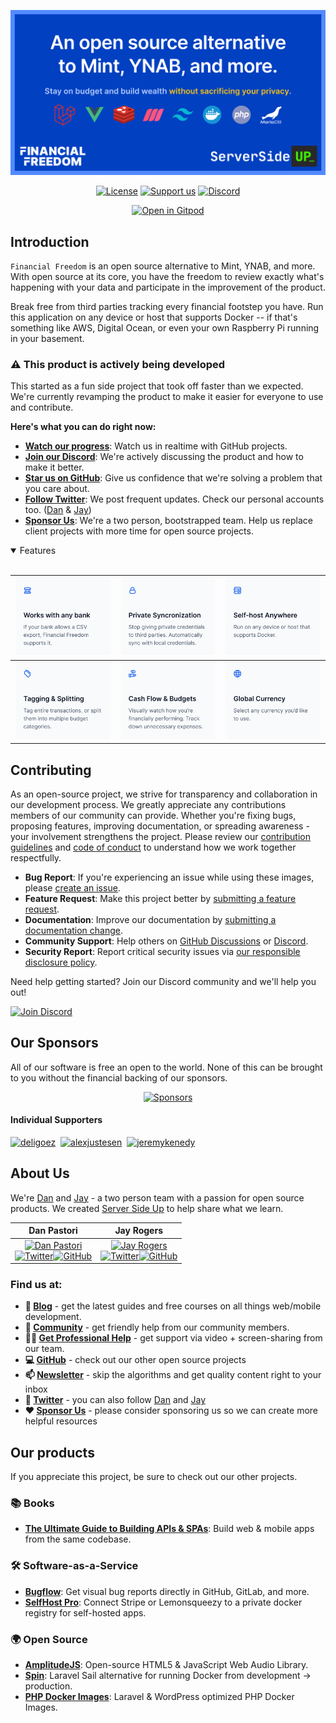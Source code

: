 <p align="center">
		<a href="https://financialfreedom.app/"><img src="./.github/images/header.png" width="1280" alt="Financial Freedom"></a>
</p>
<p align="center">
	<a href="https://github.com/serversideup/financial-freedom/blob/main/LICENSE" target="_blank"><img src="https://badgen.net/github/license/serversideup/financial-freedom" alt="License"></a>
	<a href="https://github.com/sponsors/serversideup"><img src="https://badgen.net/badge/icon/Support%20Us?label=GitHub%20Sponsors&color=orange" alt="Support us"></a>
	<a href="https://serversideup.net/discord"><img alt="Discord" src="https://img.shields.io/discord/910287105714954251?color=blueviolet"></a>
</p>
<p align="center">
	<a href="https://gitpod.io/#https://github.com/serversideup/financial-freedom/tree/feature/codespaces"><img src="https://gitpod.io/button/open-in-gitpod.svg" alt="Open in Gitpod"></a>
</p>

## Introduction
`Financial Freedom` is an open source alternative to Mint, YNAB, and more. With open source at its core, you have the freedom to review exactly what's happening with your data and participate in the improvement of the product.

Break free from third parties tracking every financial footstep you have. Run this application on any device or host that supports Docker -- if that's something like AWS, Digital Ocean, or even your own Raspberry Pi running in your basement.

### ⚠️ This product is actively being developed
This started as a fun side project that took off faster than we expected. We're currently revamping the product to make it easier for everyone to use and contribute.

**Here's what you can do right now:**
- **[Watch our progress](https://github.com/orgs/serversideup/projects/6/views/2)**: Watch us in realtime with GitHub projects.
- **[Join our Discord](https://serversideup.net/discord)**: We're actively discussing the product and how to make it better.
- **[Star us on GitHub](https://github.com/serversideup/financial-freedom/stargazers)**: Give us confidence that we're solving a problem that you care about.
- **[Follow Twitter](https://twitter.com/serversideup)**: We post frequent updates. Check our personal accounts too. ([Dan](https://twitter.com/danpastori) & [Jay](https://twitter.com/jaydrogers))
- **[Sponsor Us](https://github.com/sponsors/serversideup)**: We're a two person, bootstrapped team. Help us replace client projects with more time for open source projects.

<details open>
<summary>
 Features
</summary> <br />

|<picture><img width="100%" alt="Works with Any Bank" src="./.github/images/any-bank.png"></picture>|<picture><img width="100%" alt="Private Synchronization" src="./.github/images/private-sync.png"></picture>|<picture><img width="100%" alt="Self-host Anywhere" src="./.github/images/self-host.png"></picture>|
|:---:|:---:|:---:|
|<picture><img width="100%" alt="Tagging and Splitting" src="./.github/images/tagging.png"></picture>|<picture><img width="100%" alt="Cash Flow and Budgets" src="./.github/images/cashflow.png"></picture>|<picture><img width="100%" alt="Global Currency Support" src="./.github/images/global.png"></picture>|

</details>

## Contributing
As an open-source project, we strive for transparency and collaboration in our development process. We greatly appreciate any contributions members of our community can provide. Whether you're fixing bugs, proposing features, improving documentation, or spreading awareness - your involvement strengthens the project. Please review our [contribution guidelines](https://serversideup.net/open-source/docker-php/docs/getting-started/contributing) and [code of conduct](./.github/code_of_conduct.md) to understand how we work together respectfully.

- **Bug Report**: If you're experiencing an issue while using these images, please [create an issue](https://github.com/serversideup/financial-freedom/issues/new/choose).
- **Feature Request**: Make this project better by [submitting a feature request](https://github.com/serversideup/financial-freedom/discussions/63).
- **Documentation**: Improve our documentation by [submitting a documentation change](./docs/README.md).
- **Community Support**: Help others on [GitHub Discussions](https://github.com/serversideup/financial-freedom/discussions) or [Discord](https://serversideup.net/discord).
- **Security Report**: Report critical security issues via [our responsible disclosure policy](https://www.notion.so/Responsible-Disclosure-Policy-421a6a3be1714d388ebbadba7eebbdc8).

Need help getting started? Join our Discord community and we'll help you out!

<a href="https://serversideup.net/discord"><img src="https://serversideup.net/wp-content/themes/serversideup/images/open-source/join-discord.svg" title="Join Discord"></a>

## Our Sponsors
All of our software is free an open to the world. None of this can be brought to you without the financial backing of our sponsors.

<p align="center"><a href="https://github.com/sponsors/serversideup"><img src="https://521public.s3.amazonaws.com/serversideup/sponsors/sponsor-box.png" alt="Sponsors"></a></p>

#### Individual Supporters
<!-- supporters --><a href="https://github.com/deligoez"><img src="https://github.com/deligoez.png" width="40px" alt="deligoez" /></a>&nbsp;&nbsp;<a href="https://github.com/alexjustesen"><img src="https://github.com/alexjustesen.png" width="40px" alt="alexjustesen" /></a>&nbsp;&nbsp;<a href="https://github.com/jeremykenedy"><img src="https://github.com/jeremykenedy.png" width="40px" alt="jeremykenedy" /></a>&nbsp;&nbsp;<!-- supporters -->

## About Us
We're [Dan](https://twitter.com/danpastori) and [Jay](https://twitter.com/jaydrogers) - a two person team with a passion for open source products. We created [Server Side Up](https://serversideup.net) to help share what we learn.

<div align="center">

| <div align="center">Dan Pastori</div>                  | <div align="center">Jay Rogers</div>                                 |
| ----------------------------- | ------------------------------------------ |
| <div align="center"><a href="https://twitter.com/danpastori"><img src="https://serversideup.net/wp-content/uploads/2023/08/dan.jpg" title="Dan Pastori" width="150px"></a><br /><a href="https://twitter.com/danpastori"><img src="https://serversideup.net/wp-content/themes/serversideup/images/open-source/twitter.svg" title="Twitter" width="24px"></a><a href="https://github.com/danpastori"><img src="https://serversideup.net/wp-content/themes/serversideup/images/open-source/github.svg" title="GitHub" width="24px"></a></div>                        | <div align="center"><a href="https://twitter.com/jaydrogers"><img src="https://serversideup.net/wp-content/uploads/2023/08/jay.jpg" title="Jay Rogers" width="150px"></a><br /><a href="https://twitter.com/jaydrogers"><img src="https://serversideup.net/wp-content/themes/serversideup/images/open-source/twitter.svg" title="Twitter" width="24px"></a><a href="https://github.com/jaydrogers"><img src="https://serversideup.net/wp-content/themes/serversideup/images/open-source/github.svg" title="GitHub" width="24px"></a></div>                                       |

</div>

### Find us at:

* **📖 [Blog](https://serversideup.net)** - get the latest guides and free courses on all things web/mobile development.
* **🙋 [Community](https://community.serversideup.net)** - get friendly help from our community members.
* **🤵‍♂️ [Get Professional Help](https://serversideup.net/professional-support)** - get support via video + screen-sharing from our team.
* **💻 [GitHub](https://github.com/serversideup)** - check out our other open source projects
* **📫 [Newsletter](https://serversideup.net/subscribe)** - skip the algorithms and get quality content right to your inbox
* **🐥 [Twitter](https://twitter.com/serversideup)** - you can also follow [Dan](https://twitter.com/danpastori) and [Jay](https://twitter.com/jaydrogers)
* **❤️ [Sponsor Us](https://github.com/sponsors/serversideup)** - please consider sponsoring us so we can create more helpful resources

## Our products
If you appreciate this project, be sure to check out our other projects.

### 📚 Books
- **[The Ultimate Guide to Building APIs & SPAs](https://serversideup.net/ultimate-guide-to-building-apis-and-spas-with-laravel-and-nuxt3/)**: Build web & mobile apps from the same codebase.

### 🛠️ Software-as-a-Service
- **[Bugflow](https://bugflow.io/)**: Get visual bug reports directly in GitHub, GitLab, and more.
- **[SelfHost Pro](https://selfhostpro.com/)**: Connect Stripe or Lemonsqueezy to a private docker registry for self-hosted apps.

### 🌍 Open Source
- **[AmplitudeJS](https://521dimensions.com/open-source/amplitudejs)**: Open-source HTML5 & JavaScript Web Audio Library.
- **[Spin](https://serversideup.net/open-source/spin/)**: Laravel Sail alternative for running Docker from development → production.
- **[PHP Docker Images](https://github.com/serversideup/financial-freedom)**: Laravel & WordPress optimized PHP Docker Images.